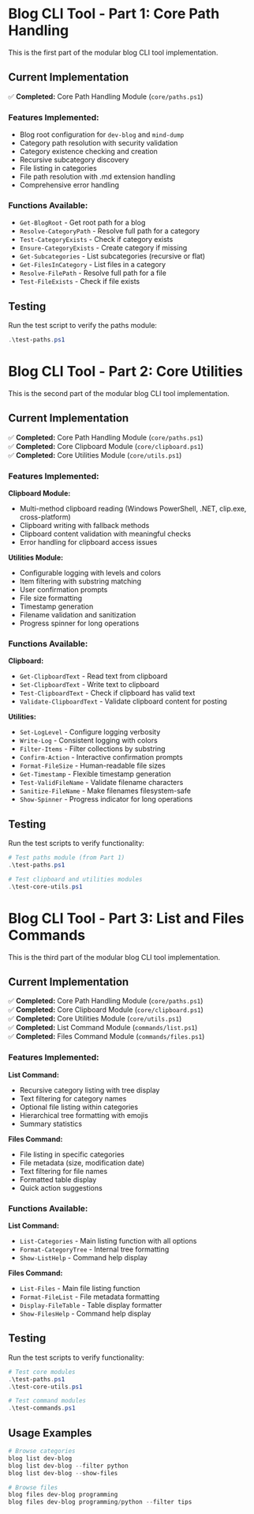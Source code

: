 # Blog CLI Tool - Part 1: Core Path Handling

This is the first part of the modular blog CLI tool implementation.

## Current Implementation

✅ **Completed:** Core Path Handling Module (`core/paths.ps1`)

### Features Implemented:

- Blog root configuration for `dev-blog` and `mind-dump`
- Category path resolution with security validation
- Category existence checking and creation
- Recursive subcategory discovery
- File listing in categories
- File path resolution with .md extension handling
- Comprehensive error handling

### Functions Available:

- `Get-BlogRoot` - Get root path for a blog
- `Resolve-CategoryPath` - Resolve full path for a category
- `Test-CategoryExists` - Check if category exists
- `Ensure-CategoryExists` - Create category if missing
- `Get-Subcategories` - List subcategories (recursive or flat)
- `Get-FilesInCategory` - List files in a category
- `Resolve-FilePath` - Resolve full path for a file
- `Test-FileExists` - Check if file exists

## Testing

Run the test script to verify the paths module:

```powershell
.\test-paths.ps1
```

# Blog CLI Tool - Part 2: Core Utilities

This is the second part of the modular blog CLI tool implementation.

## Current Implementation

✅ **Completed:** Core Path Handling Module (`core/paths.ps1`)  
✅ **Completed:** Core Clipboard Module (`core/clipboard.ps1`)  
✅ **Completed:** Core Utilities Module (`core/utils.ps1`)

### Features Implemented:

**Clipboard Module:**
- Multi-method clipboard reading (Windows PowerShell, .NET, clip.exe, cross-platform)
- Clipboard writing with fallback methods
- Clipboard content validation with meaningful checks
- Error handling for clipboard access issues

**Utilities Module:**
- Configurable logging with levels and colors
- Item filtering with substring matching
- User confirmation prompts
- File size formatting
- Timestamp generation
- Filename validation and sanitization
- Progress spinner for long operations

### Functions Available:

**Clipboard:**
- `Get-ClipboardText` - Read text from clipboard
- `Set-ClipboardText` - Write text to clipboard  
- `Test-ClipboardText` - Check if clipboard has valid text
- `Validate-ClipboardText` - Validate clipboard content for posting

**Utilities:**
- `Set-LogLevel` - Configure logging verbosity
- `Write-Log` - Consistent logging with colors
- `Filter-Items` - Filter collections by substring
- `Confirm-Action` - Interactive confirmation prompts
- `Format-FileSize` - Human-readable file sizes
- `Get-Timestamp` - Flexible timestamp generation
- `Test-ValidFileName` - Validate filename characters
- `Sanitize-FileName` - Make filenames filesystem-safe
- `Show-Spinner` - Progress indicator for long operations

## Testing

Run the test scripts to verify functionality:

```powershell
# Test paths module (from Part 1)
.\test-paths.ps1

# Test clipboard and utilities modules
.\test-core-utils.ps1
```

# Blog CLI Tool - Part 3: List and Files Commands

This is the third part of the modular blog CLI tool implementation.

## Current Implementation

✅ **Completed:** Core Path Handling Module (`core/paths.ps1`)  
✅ **Completed:** Core Clipboard Module (`core/clipboard.ps1`)  
✅ **Completed:** Core Utilities Module (`core/utils.ps1`)  
✅ **Completed:** List Command Module (`commands/list.ps1`)  
✅ **Completed:** Files Command Module (`commands/files.ps1`)

### Features Implemented:

**List Command:**
- Recursive category listing with tree display
- Text filtering for category names
- Optional file listing within categories
- Hierarchical tree formatting with emojis
- Summary statistics

**Files Command:**
- File listing in specific categories
- File metadata (size, modification date)
- Text filtering for file names
- Formatted table display
- Quick action suggestions

### Functions Available:

**List Command:**
- `List-Categories` - Main listing function with all options
- `Format-CategoryTree` - Internal tree formatting
- `Show-ListHelp` - Command help display

**Files Command:**
- `List-Files` - Main file listing function
- `Format-FileList` - File metadata formatting
- `Display-FileTable` - Table display formatter
- `Show-FilesHelp` - Command help display

## Testing

Run the test scripts to verify functionality:

```powershell
# Test core modules
.\test-paths.ps1
.\test-core-utils.ps1

# Test command modules
.\test-commands.ps1
```

## Usage Examples

```powershell
# Browse categories
blog list dev-blog
blog list dev-blog --filter python
blog list dev-blog --show-files

# Browse files
blog files dev-blog programming
blog files dev-blog programming/python --filter tips
```
